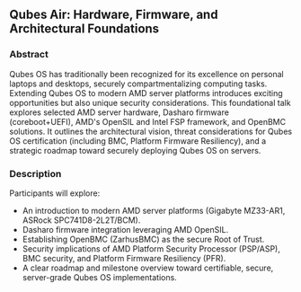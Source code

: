 ## Qubes Air: Hardware, Firmware, and Architectural Foundations

### Abstract

Qubes OS has traditionally been recognized for its excellence on personal
laptops and desktops, securely compartmentalizing computing tasks. Extending
Qubes OS to modern AMD server platforms introduces exciting opportunities but
also unique security considerations. This foundational talk explores selected
AMD server hardware, Dasharo firmware (coreboot+UEFI), AMD's OpenSIL and Intel
FSP framework, and OpenBMC solutions. It outlines the architectural vision,
threat considerations for Qubes OS certification (including BMC, Platform
Firmware Resiliency), and a strategic roadmap toward securely deploying Qubes
OS on servers.

### Description

Participants will explore:
* An introduction to modern AMD server platforms (Gigabyte MZ33-AR1, ASRock
SPC741D8-2L2T/BCM).
* Dasharo firmware integration leveraging AMD OpenSIL.
* Establishing OpenBMC (ZarhusBMC) as the secure Root of Trust.
* Security implications of AMD Platform Security Processor (PSP/ASP), BMC
security, and Platform Firmware Resiliency (PFR).
* A clear roadmap and milestone overview toward certifiable, secure,
server-grade Qubes OS implementations.

